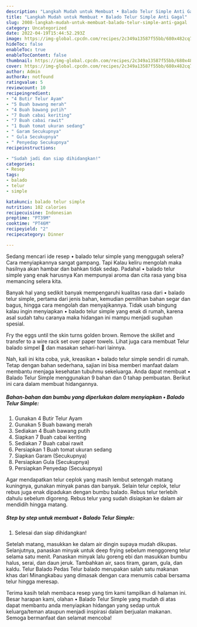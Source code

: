 ```yaml
---
description: "Langkah Mudah untuk Membuat • Balado Telur Simple Anti Gagal"
title: "Langkah Mudah untuk Membuat • Balado Telur Simple Anti Gagal"
slug: 2008-langkah-mudah-untuk-membuat-balado-telur-simple-anti-gagal
category: Uncategorized
date: 2022-04-19T15:44:52.293Z
image: https://img-global.cpcdn.com/recipes/2c349a13587f55bb/680x482cq70/balado-telur-simple-foto-resep-utama.jpg
hideToc: false
enableToc: true
enableTocContent: false
thumbnail: https://img-global.cpcdn.com/recipes/2c349a13587f55bb/680x482cq70/balado-telur-simple-foto-resep-utama.jpg
cover: https://img-global.cpcdn.com/recipes/2c349a13587f55bb/680x482cq70/balado-telur-simple-foto-resep-utama.jpg
author: Admin
authorAv: notfound
ratingvalue: 5
reviewcount: 10
recipeingredient:
- "4 Butir Telur Ayam"
- "5 Buah bawang merah"
- "4 Buah bawang putih"
- "7 Buah cabai keriting"
- "7 Buah cabai rawit"
- "1 Buah tomat ukuran sedang"
- " Garam Secukupnya"
- " Gula Secukupnya"
- " Penyedap Secukupnya"
recipeinstructions:

- "Sudah jadi dan siap dihidangkan!"
categories:
- Resep
tags:
- balado
- telur
- simple

katakunci: balado telur simple 
nutrition: 102 calories
recipecuisine: Indonesian
preptime: "PT39M"
cooktime: "PT46M"
recipeyield: "2"
recipecategory: Dinner

---
```



Sedang mencari ide resep • balado telur simple yang menggugah selera? Cara menyiapkannya sangat gampang. Tapi Kalau keliru mengolah maka hasilnya akan hambar dan bahkan tidak sedap. Padahal • balado telur simple yang enak harusnya Kan mempunyai aroma dan cita rasa yang bisa memancing selera kita.


Banyak hal yang sedikit banyak mempengaruhi kualitas rasa dari • balado telur simple, pertama dari jenis bahan, kemudian pemilihan bahan segar dan bagus, hingga cara mengolah dan menyajikannya. Tidak usah bingung kalau ingin menyiapkan • balado telur simple yang enak di rumah, karena asal sudah tahu caranya maka hidangan ini mampu menjadi suguhan spesial.

Fry the eggs until the skin turns golden brown. Remove the skillet and transfer to a wire rack set over paper towels. Lihat juga cara membuat Telur balado simpel 🤤 dan masakan sehari-hari lainnya.


Nah, kali ini kita coba, yuk, kreasikan • balado telur simple sendiri di rumah. Tetap dengan bahan sederhana, sajian ini bisa memberi manfaat dalam membantu menjaga kesehatan tubuhmu sekeluarga. Anda dapat membuat • Balado Telur Simple menggunakan 9 bahan dan 0 tahap pembuatan. Berikut ini cara dalam membuat hidangannya.

<!--inarticleads1-->

##### Bahan-bahan dan bumbu yang diperlukan dalam menyiapkan • Balado Telur Simple:

1. Gunakan 4 Butir Telur Ayam
1. Gunakan 5 Buah bawang merah
1. Sediakan 4 Buah bawang putih
1. Siapkan 7 Buah cabai keriting
1. Sediakan 7 Buah cabai rawit
1. Persiapkan 1 Buah tomat ukuran sedang
1. Siapkan  Garam (Secukupnya)
1. Persiapkan  Gula (Secukupnya)
1. Persiapkan  Penyedap (Secukupnya)


Agar mendapatkan telur ceplok yang masih lembut setengah matang kuningnya, gunakan minyak panas dan banyak. Selain telur ceplok, telur rebus juga enak dipadukan dengan bumbu balado. Rebus telur terlebih dahulu sebelum digoreng. Rebus telur yang sudah disiapkan ke dalam air mendidih hingga matang. 

<!--inarticleads2-->

##### Step by step untuk membuat • Balado Telur Simple:


1. Selesai dan siap dihidangkan!

Setelah matang, masukkan ke dalam air dingin supaya mudah dikupas. Selanjutnya, panaskan minyak untuk deep frying sebelum menggoreng telur selama satu menit. Panaskan minyak lalu goreng ebi dan masukkan bumbu halus, serai, dan daun jeruk. Tambahkan air, saos tiram, garam, gula, dan kaldu. Telur Balado Pedas Telur balado merupakan salah satu makanan khas dari Minangkabau yang dimasak dengan cara menumis cabai bersama telur hingga meresap. 

Terima kasih telah membaca resep yang tim kami tampilkan di halaman ini. Besar harapan kami, olahan • Balado Telur Simple yang mudah di atas dapat membantu anda menyiapkan hidangan yang sedap untuk keluarga/teman ataupun menjadi inspirasi dalam berjualan makanan. Semoga bermanfaat dan selamat mencoba!
